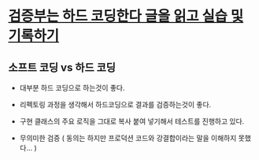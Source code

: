 # [검증부는 하드 코딩한다 글을 읽고 실습 및 기록하기](https://jojoldu.tistory.com/615)

## 소프트 코딩 vs 하드 코딩

- 대부분 하드 코딩으로 하는것이 좋다.

- 리펙토링 과정을 생각해서 하드코딩으로 결과를 검증하는것이 좋다.

- 구현 클래스의 주요 로직을 그대로 복사 붙여 넣기해서 테스트를 진행하고 있다.

- 무의미한 검증 ( 동의는 하지만 프로덕션 코드와 강결합이라는 말을 이해하지 못했다... )
